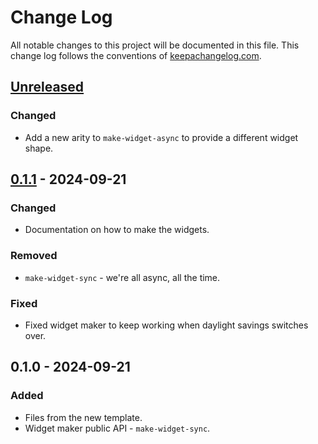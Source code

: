 # Change Log
All notable changes to this project will be documented in this file. This change log follows the conventions of [keepachangelog.com](http://keepachangelog.com/).

## [Unreleased]
### Changed
- Add a new arity to `make-widget-async` to provide a different widget shape.

## [0.1.1] - 2024-09-21
### Changed
- Documentation on how to make the widgets.

### Removed
- `make-widget-sync` - we're all async, all the time.

### Fixed
- Fixed widget maker to keep working when daylight savings switches over.

## 0.1.0 - 2024-09-21
### Added
- Files from the new template.
- Widget maker public API - `make-widget-sync`.

[Unreleased]: https://sourcehost.site/your-name/demo49/compare/0.1.1...HEAD
[0.1.1]: https://sourcehost.site/your-name/demo49/compare/0.1.0...0.1.1
